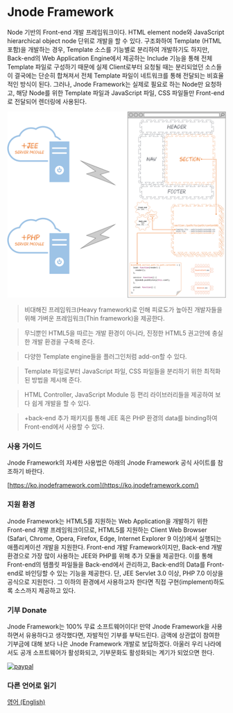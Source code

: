 Jnode Framework
======
Node 기반의 Front-end 개발 프레임워크이다. HTML element node와 JavaScript hierarchical object node 단위로 개발을 할 수 있다. 구조화하여 Template (HTML 포함)을 개발하는 경우, Template 소스를 기능별로 분리하여 개발하기도 하지만, Back-end의 Web Application Engine에서 제공하는 Include 기능을 통해 전체 Template 파일로 구성하기 때문에 실제 Client로부터 요청될 때는 분리되었던 소스들이 결국에는 단순히 합쳐져서 전체 Template 파일이 네트워크를 통해 전달되는 비효율적인 방식이 된다. 그러나, Jnode Framework는 실제로 필요로 하는 Node만 요청하고, 해당 Node를 위한 Template 파일과 JavaScript 파일, CSS 파일들만 Front-end로 전달되어 렌더링에 사용된다.

![Alt Jnode Framework architecutre](images/jnode_architecture.png?raw=true "Jnode Framework architecutre")

> 비대해진 프레임워크(Heavy framework)로 인해 피로도가 높아진 개발자들을 위해 가벼운 프레임워크(Thin framework)을 제공한다.

> 무늬뿐인 HTML5을 따르는 개발 환경이 아니라, 진정한 HTML5 권고안에 충실한 개발 환경을 구축해 준다.

> 다양한 Template engine들을 플러그인처럼 add-on할 수 있다.

> Template 파일로부터 JavaScript 파일, CSS 파일들을 분리하기 위한 최적화된 방법을 제시해 준다.

> HTML Controller, JavaScript Module 등 편리 라이브러리들을 제공하여 보다 쉽게 개발을 할 수 있다.

> +back-end 추가 패키지를 통해 JEE 혹은 PHP 환경의 data를 binding하여 Front-end에서 사용할 수 있다.

### 사용 가이드
Jnode Framework의 자세한 사용법은 아래의 Jnode Framework 공식 사이트를 참조하기 바란다.

[https://ko.jnodeframework.com](https://ko.jnodeframework.com/)

### 지원 환경
Jnode Framework는 HTML5를 지원하는 Web Application을 개발하기 위한 Front-end 개발 프레임워크이므로, HTML5를 지원하는 Client Web Browser (Safari, Chrome, Opera, Firefox, Edge, Internet Explorer 9 이상)에서 실행되는 애플리케이션 개발을 지원한다. Front-end 개발 Framework이지만, Back-end 개발 환경으로 가장 많이 사용하는 JEE와 PHP를 위해 추가 모듈을 제공한다. 이를 통해 Front-end의 템플릿 파일들을 Back-end에서 관리하고, Back-end의 Data를 Front-end로 바인딩할 수 있는 기능을 제공한다. 단, JEE Servlet 3.0 이상, PHP 7.0 이상을 공식으로 지원한다. 그 이하의 환경에서 사용하고자 한다면 직접 구현(implement)하도록 소스까지 제공하고 있다.

### 기부 Donate
Jnode Framework는 100% 무료 소프트웨어이다! 만약 Jnode Framework을 사용하면서 유용하다고 생각했다면, 자발적인 기부를 부탁드린다. 금액에 상관없이 참여한 기부금에 대해 보다 나은 Jnode Framework 개발로 보답하겠다. 아울러 우리 나라에서도 공개 소프트웨어가 활성화되고, 기부문화도 활성화되는 계기가 되었으면 한다.

[![paypal](https://www.paypalobjects.com/en_US/i/btn/btn_donateCC_LG.gif)](https://www.paypal.com/cgi-bin/webscr?cmd=_s-xclick&hosted_button_id=6YYMTECUZXM9S)

### 다른 언어로 읽기
[영어 (English)](https://github.com/gurumdari/jnode)
